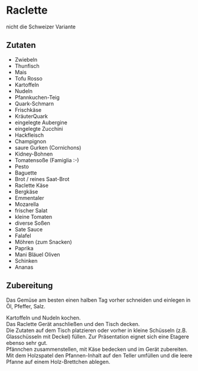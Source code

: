 # Raclette

nicht die Schweizer Variante

## Zutaten

- Zwiebeln
- Thunfisch
- Mais
- Tofu Rosso
- Kartoffeln
- Nudeln
- Pfannkuchen-Teig
- Quark-Schmarn
- Frischkäse
- KräuterQuark
- eingelegte Aubergine
- eingelegte Zucchini
- Hackfleisch
- Champignon
- saure Gurken (Cornichons)
- Kidney-Bohnen
- Tomatensoße (Famiglia :-)
- Pesto
- Baguette
- Brot / reines Saat-Brot
- Raclette Käse
- Bergkäse
- Emmentaler
- Mozarella
- frischer Salat
- kleine Tomaten
- diverse Soßen
- Sate Sauce
- Falafel
- Möhren (zum Snacken)
- Paprika
- Mani Bläuel Oliven
- Schinken
- Ananas

## Zubereitung

Das Gemüse am besten einen halben Tag vorher schneiden und einlegen in Öl, Pfeffer, Salz.  

 
Kartoffeln und Nudeln kochen.  
Das Raclette Gerät anschließen und den Tisch decken.  
Die Zutaten auf dem Tisch platzieren oder vorher in kleine Schüsseln (z.B. Glasschüsseln mit Deckel) füllen. 
Zur Präsentation eignet sich eine Etagere ebenso sehr gut.  
Pfännchen zusammenstellen, mit Käse bedecken und im Gerät zubereiten.  
Mit dem Holzspatel den Pfannen-Inhalt auf den Teller umfüllen und die leere Pfanne auf einem Holz-Brettchen ablegen.

